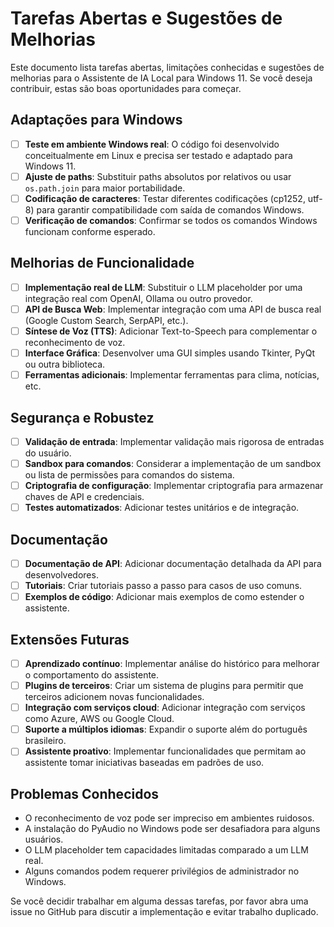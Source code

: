 # Tarefas Abertas e Sugestões de Melhorias

Este documento lista tarefas abertas, limitações conhecidas e sugestões de melhorias para o Assistente de IA Local para Windows 11. Se você deseja contribuir, estas são boas oportunidades para começar.

## Adaptações para Windows

- [ ] **Teste em ambiente Windows real**: O código foi desenvolvido conceitualmente em Linux e precisa ser testado e adaptado para Windows 11.
- [ ] **Ajuste de paths**: Substituir paths absolutos por relativos ou usar `os.path.join` para maior portabilidade.
- [ ] **Codificação de caracteres**: Testar diferentes codificações (cp1252, utf-8) para garantir compatibilidade com saída de comandos Windows.
- [ ] **Verificação de comandos**: Confirmar se todos os comandos Windows funcionam conforme esperado.

## Melhorias de Funcionalidade

- [ ] **Implementação real de LLM**: Substituir o LLM placeholder por uma integração real com OpenAI, Ollama ou outro provedor.
- [ ] **API de Busca Web**: Implementar integração com uma API de busca real (Google Custom Search, SerpAPI, etc.).
- [ ] **Síntese de Voz (TTS)**: Adicionar Text-to-Speech para complementar o reconhecimento de voz.
- [ ] **Interface Gráfica**: Desenvolver uma GUI simples usando Tkinter, PyQt ou outra biblioteca.
- [ ] **Ferramentas adicionais**: Implementar ferramentas para clima, notícias, etc.

## Segurança e Robustez

- [ ] **Validação de entrada**: Implementar validação mais rigorosa de entradas do usuário.
- [ ] **Sandbox para comandos**: Considerar a implementação de um sandbox ou lista de permissões para comandos do sistema.
- [ ] **Criptografia de configuração**: Implementar criptografia para armazenar chaves de API e credenciais.
- [ ] **Testes automatizados**: Adicionar testes unitários e de integração.

## Documentação

- [ ] **Documentação de API**: Adicionar documentação detalhada da API para desenvolvedores.
- [ ] **Tutoriais**: Criar tutoriais passo a passo para casos de uso comuns.
- [ ] **Exemplos de código**: Adicionar mais exemplos de como estender o assistente.

## Extensões Futuras

- [ ] **Aprendizado contínuo**: Implementar análise do histórico para melhorar o comportamento do assistente.
- [ ] **Plugins de terceiros**: Criar um sistema de plugins para permitir que terceiros adicionem novas funcionalidades.
- [ ] **Integração com serviços cloud**: Adicionar integração com serviços como Azure, AWS ou Google Cloud.
- [ ] **Suporte a múltiplos idiomas**: Expandir o suporte além do português brasileiro.
- [ ] **Assistente proativo**: Implementar funcionalidades que permitam ao assistente tomar iniciativas baseadas em padrões de uso.

## Problemas Conhecidos

- O reconhecimento de voz pode ser impreciso em ambientes ruidosos.
- A instalação do PyAudio no Windows pode ser desafiadora para alguns usuários.
- O LLM placeholder tem capacidades limitadas comparado a um LLM real.
- Alguns comandos podem requerer privilégios de administrador no Windows.

Se você decidir trabalhar em alguma dessas tarefas, por favor abra uma issue no GitHub para discutir a implementação e evitar trabalho duplicado.

